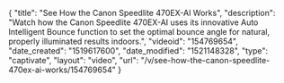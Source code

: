 {
    "title": "See How the Canon Speedlite 470EX-AI Works",
    "description": "Watch how the Canon Speedlite 470EX-AI uses its innovative Auto Intelligent Bounce function to set the optimal bounce angle for natural, properly illuminated results indoors.",
    "videoid": "154769654",
    "date_created": "1519617600",
    "date_modified": "1521148328",
    "type": "captivate",
    "layout": "video",
    "url": "\/v\/see-how-the-canon-speedlite-470ex-ai-works\/154769654"
}
